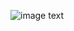 ![image text](https://github.com/JunfengZhao2357/Cpp_play-with-algorithm/blob/master/Chapter%2009_Shortest_Path/02_BellmanFord/BellmanFord.png)
